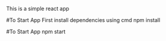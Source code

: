 This is a simple react app

#To Start App
First install dependencies using cmd 
npm install

#To Start App
npm start
